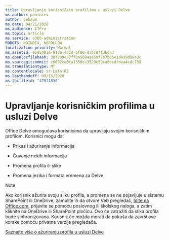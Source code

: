 ```yaml
---
title: Upravljanje korisničkim profilima u usluzi Delve
ms.author: ponincev
author: pebaum
ms.date: 04/21/2020
ms.audience: ITPro
ms.topic: article
ms.service: o365-administration
ROBOTS: NOINDEX, NOFOLLOW
localization_priority: Normal
ms.assetid: e595481a-91de-431d-bf86-d7610ff3b6a7
ms.openlocfilehash: 38f209e37ff8a5694ae59f7b7b85e1d439d88a3c
ms.sourcegitcommit: c6692ce0fa1358ec3529e59ca0ecdfdea4cdc759
ms.translationtype: MT
ms.contentlocale: sr-Latn-RS
ms.lasthandoff: 09/15/2020
ms.locfileid: "47811830"
---
```

# <a name="manage-user-profiles-in-delve"></a>Upravljanje korisničkim profilima u usluzi Delve

Office Delve omogućava korisnicima da upravljaju svojim korisničkim profilom. Korisnici mogu da:
  
- Prikaz i ažuriranje informacija
    
- Čuvanje nekih informacija
    
- Promena profila ili slike
    
- Promena jezika i formata vremena za Delve
    
> [!NOTE]
> Ako korisnik ažurira svoju sliku profila, a promena se ne pojavljuje u sistemu SharePoint ili OneDrive, zamolite ih da otvore Veb pregledač, [Idite na Office.com](https://www.office.com), prijavite se pomoću poslovnog ili školskog naloga, a zatim kliknite na OneDrive ili SharePoint pločicu. Ovo će zatražiti da slika profila bude sinhronizovana. Korisnik će možda morati da pokuša da završi ove korake pomoću privatne verzije pregledača. 
  
[Saznajte više o ažuriranju profila u usluzi Delve](https://go.microsoft.com/fwlink/?linkid=735070)
  

